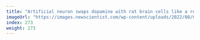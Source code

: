 ```yaml
---
title: "Artificial neuron swaps dopamine with rat brain cells like a real one"
imageUrl: "https://images.newscientist.com/wp-content/uploads/2022/08/08121245/SEI_117967799.jpg?width=600"
index: 273
weight: 273
---
```

